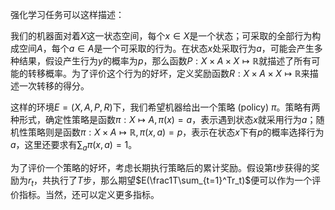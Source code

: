 强化学习任务可以这样描述：

我们的机器面对着$X$这一状态空间，每个$x\in X$是一个状态；可采取的全部行为构成空间$A$，每个$a\in A$是一个可采取的行为。在状态$x$处采取行为$a$，可能会产生多种结果，假设产生行为$y$的概率为$p$，那么函数$P: X\times A\times X\mapsto \mathbb{R}$就描述了所有可能的转移概率。为了评价这个行为的好坏，定义奖励函数$R:X\times A\times X\mapsto \mathbb{R}$来描述一次转移的得分。

这样的环境$E=(X,A,P,R)$下，我们希望机器给出一个策略 (policy) $\pi$。策略有两种形式，确定性策略是函数$\pi:X\mapsto A,\pi(x)=a$，表示遇到状态$x$就采用行为$a$；随机性策略则是函数$\pi:X\times A\mapsto \mathbb{R},\pi(x,a)=p$，表示在状态$x$下有$p$的概率选择行为$a$，这里还要求有$\sum_a\pi(x,a)=1$。

为了评价一个策略的好坏，考虑长期执行策略后的累计奖励。假设第$t$步获得的奖励为$r_t$，共执行了$T$步，那么期望$E(\frac1T\sum_{t=1}^Tr_t)$便可以作为一个评价指标。当然，还可以定义更多指标。